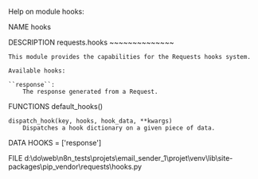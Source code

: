 Help on module hooks:

NAME
    hooks

DESCRIPTION
    requests.hooks
    ~~~~~~~~~~~~~~

    This module provides the capabilities for the Requests hooks system.

    Available hooks:

    ``response``:
        The response generated from a Request.

FUNCTIONS
    default_hooks()

    dispatch_hook(key, hooks, hook_data, **kwargs)
        Dispatches a hook dictionary on a given piece of data.

DATA
    HOOKS = ['response']

FILE
    d:\do\web\n8n_tests\projets\email_sender_1\projet\venv\lib\site-packages\pip\_vendor\requests\hooks.py


